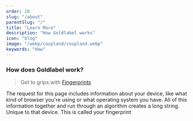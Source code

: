```yaml
---
order: 20
slug: "/about"
parentSlug: "/"
title: "Learn More"
description: "How Goldlabel works"
icon: "blog"
image: "/webp/coupland/coupland.webp"
keywords: "How"
---
```

### How does Goldlabel work?

> Get to grips with [Fingerprints](./about/fingerprint)

The request for this page includes information about your device, like what kind of browser you're using or what operating system you have. All of this information together and run through an algorithm creates a long string. Unique to that device. This is called your fingerprint
